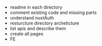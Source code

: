 - readme in each directory 
- comment existing code and missing parts 
- understand nuxtAuth 
- resturcture directory archeticture 
- list apis and describe them 
- create all pages 
- FE 